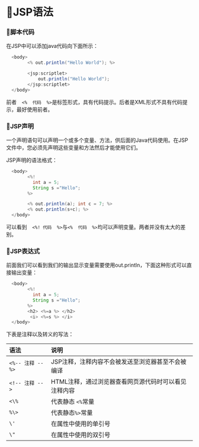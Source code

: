 # :memo:JSP语法 #

### :notebook:脚本代码 ###

在JSP中可以添加java代码向下面所示：

```java
  <body>
        <% out.println("Hello World"); %>

        <jsp:scriptlet>
            out.println("Hello World"); 
        </jsp:scriptlet>
  </body>
```

前者`  <%  代码  %>`是标签形式，具有代码提示。后者是XML形式不具有代码提示，最好使用前者。

### :notebook:JSP声明 ###

一个声明语句可以声明一个或多个变量、方法，供后面的Java代码使用。在JSP文件中，您必须先声明这些变量和方法然后才能使用它们。

JSP声明的语法格式：

```java
  <body>
        <%!
          int a = 5;
          String s ="Hello";
        %>

        <% out.println(a); int c = 7; %>
        <% out.println(s+c); %>
  </body>
```

可以看到`  <%! 代码  %>`与`<%  代码  %>`均可以声明变量。两者并没有太大的差别。

### :notebook:JSP表达式 ###

前面我们可以看到我们的输出显示变量需要使用out.println，下面这种形式可以直接输出变量：

```java
  <body>
        <%!
          int a = 5;
          String s ="Hello";
        %>
        <h2> <%=a %> </h2>
         <i> <%=s %> </i>
  </body>
```

下表是注释以及转义的写法：

|语法|说明|
|:--|:--|
|`<%-- 注释 --%>`|	JSP注释，注释内容不会被发送至浏览器甚至不会被编译|
|`<!-- 注释 -->`|	HTML注释，通过浏览器查看网页源代码时可以看见注释内容|
|`<\%	`|代表静态 `<%`常量|
|`%\>`	|代表静态` %> `常量|
|`\'	`|在属性中使用的单引号|
|`\"`|	在属性中使用的双引号|




